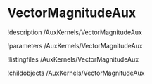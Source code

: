 <!-- MOOSE Documentation Stub: Remove this when content is added. -->

# VectorMagnitudeAux
!description /AuxKernels/VectorMagnitudeAux

!parameters /AuxKernels/VectorMagnitudeAux

!listingfiles /AuxKernels/VectorMagnitudeAux

!childobjects /AuxKernels/VectorMagnitudeAux
